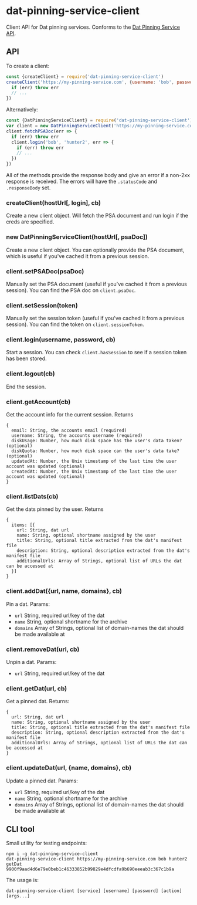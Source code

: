 # dat-pinning-service-client

Client API for Dat pinning services. Conforms to the [Dat Pinning Service API](#TODO).

## API

To create a client:

```js
const {createClient} = require('dat-pinning-service-client')
createClient('https://my-pinning-service.com', {username: 'bob', password: 'hunter2'}, (err, client) => {
  if (err) throw err
  // ...
})
```

Alternatively:

```js
const {DatPinningServiceClient} = require('dat-pinning-service-client')
var client = new DatPinningServiceClient('https://my-pinning-service.com')
client.fetchPSADoc(err => {
  if (err) throw err
  client.login('bob', 'hunter2', err => {
    if (err) throw err
    // ...
  })
})
```

All of the methods provide the response body and give an error if a non-2xx response is received.
The errors will have the `.statusCode` and `.responseBody` set.

### createClient(hostUrl[, login], cb)

Create a new client object.
Will fetch the PSA document and run login if the creds are specified.

### new DatPinningServiceClient(hostUrl[, psaDoc])

Create a new client object.
You can optionally provide the PSA document, which is useful if you've cached it from a previous session.

### client.setPSADoc(psaDoc)

Manually set the PSA document (useful if you've cached it from a previous session).
You can find the PSA doc on `client.psaDoc`.

### client.setSession(token)

Manually set the session token (useful if you've cached it from a previous session).
You can find the token on `client.sessionToken`.

### client.login(username, password, cb)

Start a session.
You can check `client.hasSession` to see if a session token has been stored.

### client.logout(cb)

End the session.

### client.getAccount(cb)

Get the account info for the current session.
Returns

```
{
  email: String, the accounts email (required)
  username: String, the accounts username (required)
  diskUsage: Number, how much disk space has the user's data taken? (optional)
  diskQuota: Number, how much disk space can the user's data take? (optional)
  updatedAt: Number, the Unix timestamp of the last time the user account was updated (optional)
  createdAt: Number, the Unix timestamp of the last time the user account was updated (optional)
}
```

### client.listDats(cb)

Get the dats pinned by the user.
Returns

```
{
  items: [{
    url: String, dat url
    name: String, optional shortname assigned by the user
    title: String, optional title extracted from the dat's manifest file
    description: String, optional description extracted from the dat's manifest file
    additionalUrls: Array of Strings, optional list of URLs the dat can be accessed at
  }]
}
```

### client.addDat({url, name, domains}, cb)

Pin a dat.
Params:

 - `url` String, required url/key of the dat
 - `name` String, optional shortname for the archive
 - `domains` Array of Strings, optional list of domain-names the dat should be made available at

### client.removeDat(url, cb)

Unpin a dat.
Params:

 - `url` String, required url/key of the dat

### client.getDat(url, cb)

Get a pinned dat.
Returns:

```
{
  url: String, dat url
  name: String, optional shortname assigned by the user
  title: String, optional title extracted from the dat's manifest file
  description: String, optional description extracted from the dat's manifest file
  additionalUrls: Array of Strings, optional list of URLs the dat can be accessed at
}
```

### client.updateDat(url, {name, domains}, cb)

Update a pinned dat.
Params:

 - `url` String, required url/key of the dat
 - `name` String, optional shortname for the archive
 - `domains` Array of Strings, optional list of domain-names the dat should be made available at

## CLI tool

Small utility for testing endpoints:

```
npm i -g dat-pinning-service-client
dat-pinning-service-client https://my-pinning-service.com bob hunter2 getDat 9900f9aad4d6e79e0beb1c46333852b99829e4dfcdfa9b690eeeab3c367c1b9a
```

The usage is:

```
dat-pinning-service-client [service] [username] [password] [action] [args...]
```
